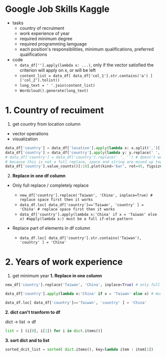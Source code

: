# Google Job Skills Kaggle

- tasks
  - country of recruiment
  - work experience of year 
  - required minimum degree 
  - required programming lamguage
  - each position's responsibilities, minimum qualifications, preferred qualifications
- code
  - ```data_df[''].apply(lambda x: ...)```, only if the vector satisfied the criterion will apply on x, or will be left
  - ```content_list = data_df[ data_df['col_1'].str.contains('a') ]['col_2'].tolist()```
  - ```long_text = ' '.join(content_list)```
  - ```Wordcloud().generate(long_text)```

# 1. Country of recuiment

  1. get country from location column

  - vector operations    
  - visualization
  ```python
  data_df['country'] = data_df['location'].apply(lambda x: x.split(',')[-1])
  data_df['country'] = data_df['country'].apply(lambda y: y.replace(' ', ''))
  # data_df['country'] = data_df['country'].replace(' ', '') # doesn't work
  # because this is not a full replace, space and string are mixed up together
  data_df['country'].value_counts()[:10].plot(kind='bar', rot=45, figsize=(12,8))
  ```    

  2. **Replace in one df column**

  - Only full replace / completely replace
    - ```new_df['country'].replace('Taiwan', 'China', inplace=True) # replace space first then it works```
    - ```data_df.loc[ data_df['country']=='Taiwan', 'country' ] = 'China' # replace space first then it works```      
    - ```data_df['country'].apply(lambda x:'China' if x = 'Taiwan' else x) #apply(lambda x:) must be a full if-else pattern```

  - Replace part of elements in df column
    - ```data_df.loc[ data_df['country'].str.contains('Taiwan'), 'country' ] = 'China'```





# 2. Years of work experience

1. get minimum year 
**1. Replace in one column**

```python
new_df['country'].replace('Taiwan', 'China', inplace=True) # only full replace / completely replace
```
```python
data_df['country'].apply(lambda x:'China' if x = 'Taiwan' else x) # must be a full if...else... pattern
```
```python
data_df.loc[ data_df['country']=='Taiwan', 'country' ] = 'China'
```
**2. dict can't tranform to df**

dict -> list -> df

```python
list = [ (i[0], i[1]) for i in dict.items()]
```

**3. sort dict and to list**

```python
sorted_dcit_list = sorted( dict.items(), key=lambda item : item[1])
```
